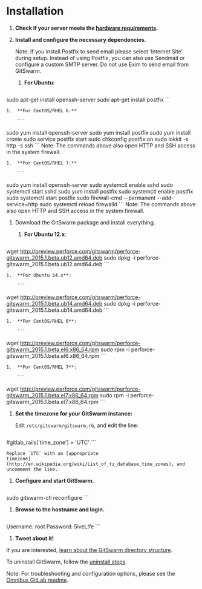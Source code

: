 # Installation

1.  **Check if your server meets the [hardware
    requirements](requirements.md).**
1.  **Install and configure the necessary dependencies.**

    Note: If you install Postfix to send email please select ‘Internet
    Site’ during setup. Instead of using Postfix, you can also use Sendmail
    or configure a custom SMTP server. Do not use Exim to send email from
    GitSwarm.  

    1.  **For Ubuntu:**

        ```
sudo apt-get install openssh-server
sudo apt-get install postfix
        ```

    1.  **For CentOS/RHEL 6:**

        ```
sudo yum install openssh-server
sudo yum install postfix
sudo yum install cronie
sudo service postfix start
sudo chkconfig postfix on
sudo lokkit -s http -s ssh
        ```
        Note: The commands above also open HTTP and SSH access in the
        system firewall.

    1.  **For CentOS/RHEL 7:**

        ```
sudo yum install openssh-server
sudo systemctl enable sshd
sudo systemctl start sshd
sudo yum install postfix
sudo systemctl enable postfix
sudo systemctl start postfix
sudo firewall-cmd --permanent --add-service=http
sudo systemctl reload firewalld
        ```
        Note: The commands above also open HTTP and SSH access in the
        system firewall.

1.  Download the GitSwarm package and install everything.

    1.  **For Ubuntu 12.x**:

        ```
wget http://preview.perforce.com/gitswarm/perforce-gitswarm_2015.1.beta.ub12.amd64.deb
sudo dpkg -i perforce-gitswarm_2015.1.beta.ub12.amd64.deb
        ```

    1.  **For Ubuntu 14.x**:

        ```
wget http://preview.perforce.com/gitswarm/perforce-gitswarm_2015.1.beta.ub14.amd64.deb
sudo dpkg -i perforce-gitswarm_2015.1.beta.ub14.amd64.deb
        ```

    1.  **For CentOS/RHEL 6**:

        ```
wget http://preview.perforce.com/gitswarm/perforce-gitswarm_2015.1.beta.el6.x86_64.rpm
sudo rpm -i perforce-gitswarm_2015.1.beta.el6.x86_64.rpm
        ```

    1.  **For CentOS/RHEL 7**:

        ```
wget http://preview.perforce.com/gitswarm/perforce-gitswarm_2015.1.beta.el7.x86_64.rpm
sudo rpm -i perforce-gitswarm_2015.1.beta.el7.x86_64.rpm
        ```

1.  **Set the timezone for your GitSwarm instance:**

    Edit `/etc/gitswarm/gitswarm.rb`, and edit the line:

    ```
#gitlab_rails['time_zone'] = 'UTC'
    ```

    Replace `UTC` with an [appropriate
    timezone](http://en.wikipedia.org/wiki/List_of_tz_database_time_zones), and uncomment the line.

1.  **Configure and start GitSwarm.**

    ```
sudo gitswarm-ctl reconfigure
    ```

1.  **Browse to the hostname and login.**

    ```
Username: root
Password: 5iveL!fe
    ```

1.  **Tweet about it!**

If you are interested, [learn about the GitSwarm directory
structure](structure.md).

To uninstall GitSwarm, follow the [uninstall steps](uninstall.md).

Note: For troubleshooting and configuration options, please see the
[Omnibus GitLab
readme](https://gitlab.com/gitlab-org/omnibus-gitlab/blob/master/README.md).
